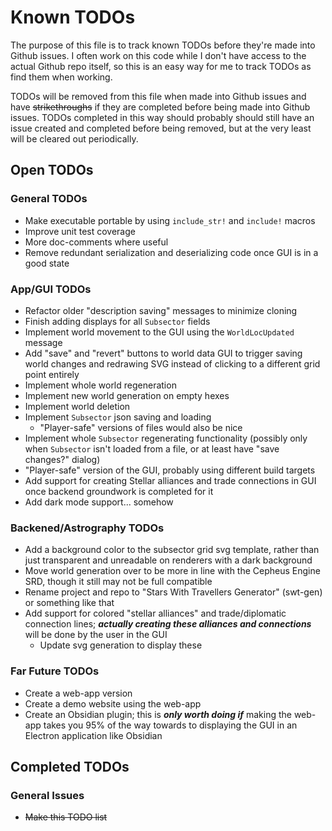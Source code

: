 # Known TODOs

The purpose of this file is to track known TODOs before they're made into Github issues.
I often work on this code while I don't have access to the actual Github repo itself, so this is an easy way for me to track TODOs as find them when working.

TODOs will be removed from this file when made into Github issues and have ~~strikethroughs~~ if they are completed before being made into Github issues.
TODOs completed in this way should probably should still have an issue created and completed before being removed, but at the very least will be cleared out periodically.

## Open TODOs

### General TODOs
- Make executable portable by using `include_str!` and `include!` macros
- Improve unit test coverage
- More doc-comments where useful
- Remove redundant serialization and deserializing code once GUI is in a good state

### App/GUI TODOs
- Refactor older "description saving" messages to minimize cloning
- Finish adding displays for all `Subsector` fields
- Implement world movement to the GUI using the `WorldLocUpdated` message
- Add "save" and "revert" buttons to world data GUI to trigger saving world changes and redrawing SVG instead of clicking to a different grid point entirely
- Implement whole world regeneration
- Implement new world generation on empty hexes
- Implement world deletion
- Implement `Subsector` json saving and loading
    - "Player-safe" versions of files would also be nice
- Implement whole `Subsector` regenerating functionality (possibly only when `Subsector` isn't loaded from a file, or at least have "save changes?" dialog)
- "Player-safe" version of the GUI, probably using different build targets
- Add support for creating Stellar alliances and trade connections in GUI once backend groundwork is completed for it
- Add dark mode support... somehow

### Backened/Astrography TODOs
- Add a background color to the subsector grid svg template, rather than just transparent and unreadable on renderers with a dark background
- Move world generation over to be more in line with the Cepheus Engine SRD, though it still may not be full compatible
- Rename project and repo to "Stars With Travellers Generator" (swt-gen) or something like that
- Add support for colored "stellar alliances" and trade/diplomatic connection lines; ***actually creating these alliances and connections*** will be done by the user in the GUI
    - Update svg generation to display these

### Far Future TODOs
- Create a web-app version
- Create a demo website using the web-app
- Create an Obsidian plugin; this is ***only worth doing if*** making the web-app takes you 95% of the way towards to displaying the GUI in an Electron application like Obsidian

## Completed TODOs

### General Issues
- ~~Make this TODO list~~